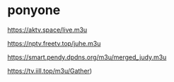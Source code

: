 # ponyone

https://aktv.space/live.m3u

https://nptv.freetv.top/juhe.m3u

https://smart.pendy.dpdns.org/m3u/merged_judy.m3u

https://tv.iill.top/m3u/Gather)

